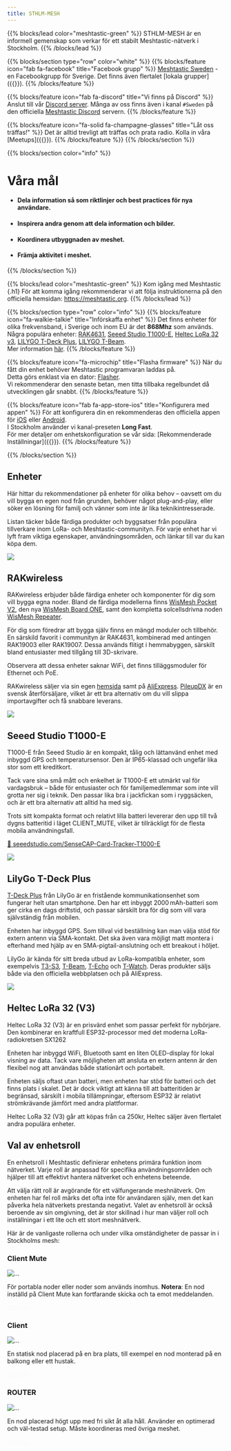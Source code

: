 ```yaml
---
title: STHLM-MESH
---
```

<style>
#td-cover-block-0 {
  background-image: url(/featured-background-map.png);
}
@media only screen and (min-width: 1200px) {
  #td-cover-block-0 {
    background-image: url(/featured-background-map.png);
  }
}
</style>
<section id="td-cover-block-0" class="row td-cover-block td-cover-block--height-med">
</section>


{{% blocks/lead color="meshtastic-green" %}}
STHLM-MESH är en informell gemenskap som verkar för ett stabilt Meshtastic-nätverk i Stockholm.
{{% /blocks/lead %}}

{{% blocks/section type="row" color="white" %}}
{{% blocks/feature icon="fab fa-facebook" title="Facebook grupp" %}}
<a href="https://www.facebook.com/groups/815331140404197" target="_blank" rel="noopener noreferrer">Meshtastic Sweden</a> - en Facebookgrupp för Sverige. Det finns även flertalet [lokala grupper]({{<ref communities.md>}}).
{{% /blocks/feature %}}

{{% blocks/feature icon="fab fa-discord" title="Vi finns på Discord" %}}
Anslut till vår <a href="https://discord.gg/gchSzHkPGG" target="_blank" rel="noopener noreferrer">Discord server</a>.
Många av oss finns även i kanal `#Sweden` på den officiella 
<a href="https://discord.gg/meshtastic-867578229534359593" target="_blank" rel="noopener noreferrer">Meshtastic Discord</a> servern.
{{% /blocks/feature %}}

{{% blocks/feature icon="fa-solid fa-champagne-glasses" title="Låt oss träffas!" %}}
Det är alltid trevligt att träffas och prata radio. Kolla in våra [Meetups]({{<ref meetups.md>}}).
{{% /blocks/feature %}}
{{% /blocks/section %}}

{{% blocks/section color="info" %}}
# Våra mål
* <h4>Dela information så som riktlinjer och best practices för nya användare.</h4>
* <h4>Inspirera andra genom att dela information och bilder.</h4>
* <h4>Koordinera utbyggnaden av meshet.</h4>
* <h4>Främja aktivitet i meshet.</h4>

{{% /blocks/section %}}

{{% blocks/lead color="meshtastic-green" %}}
Kom igång med Meshtastic
{.h1}
För att komma igång rekommenderar vi att följa instruktionerna på den officiella hemsidan: https://meshtastic.org.
{{% /blocks/lead %}}

{{% blocks/section type="row" color="info" %}}
{{% blocks/feature icon="fa-walkie-talkie" title="Införskaffa enhet" %}}
Det finns enheter för olika frekvensband, i Sverige och inom EU är det **868Mhz** som används. \
Några populära enheter:
<a href="https://store.rakwireless.com/products/wisblock-meshtastic-starter-kit?variant=43884034621638" target="_blank" rel="noopener noreferrer">RAK4631</a>, 
<a href="https://www.seeedstudio.com/SenseCAP-Card-Tracker-T1000-E-for-Meshtastic-p-5913.html" target="_blank" rel="noopener noreferrer">Seeed Studio T1000-E</a>, 
<a href="https://heltec.org/project/wifi-lora-32-v3/?attribute_pa_band=863-870mhz&attribute_need-plastic-shell=No" target="_blank" rel="noopener noreferrer">Heltec LoRa 32 v3</a>, 
<a href="https://lilygo.cc/products/t-deck-plus-1?variant=44897766506677" target="_blank" rel="noopener noreferrer">LILYGO T-Deck Plus</a>, 
<a href="https://lilygo.cc/products/t-beam?variant=44907400102069" target="_blank" rel="noopener noreferrer">LILYGO T-Beam</a>.\
Mer information <a href="https://meshtastic.org/docs/hardware/devices" target="_blank" rel="noopener noreferrer">här</a>.
{{% /blocks/feature %}}

{{% blocks/feature icon="fa-microchip" title="Flasha firmware" %}}
När du fått din enhet behöver Meshtastic programvaran laddas på. \
Detta görs enklast via en dator: <a href="https://flasher.meshtastic.org" target="_blank" rel="noopener noreferrer">Flasher</a>. \
Vi rekommenderar den senaste betan, men titta tillbaka regelbundet då utvecklingen går snabbt.
{{% /blocks/feature %}}

{{% blocks/feature icon="fab fa-app-store-ios" title="Konfigurera med appen" %}}
För att konfigurera din en rekommenderas den officiella appen för <a href="https://apple.co/3Auysep" target="_blank" rel="noopener noreferrer">iOS</a> eller <a href="https://play.google.com/store/apps/details?id=com.geeksville.mesh" target="_blank" rel="noopener noreferrer">Android</a>. \
I Stockholm använder vi kanal-preseten **Long Fast**. \
För mer detaljer om enhetskonfiguration se vår sida: [Rekommenderade Inställningar]({{<ref settings>}}).
{{% /blocks/feature %}}

{{% /blocks/section %}}


<section class="row td-box td-box--dark td-box--height-auto">
    <div class="col">
        <div class="container">
            <h1 id="enheter">Enheter<a class="td-heading-self-link" href="#enheter" aria-label="Heading self-link"></a></h1>
            <p>Här hittar du rekommendationer på enheter för olika behov – oavsett om du vill bygga en egen nod från grunden, behöver något plug-and-play, eller söker en lösning för familj och vänner som inte är lika teknikintresserade.</p>
            <p>Listan täcker både färdiga produkter och byggsatser från populära tillverkare inom LoRa- och Meshtastic-communityn. För varje enhet har vi lyft fram viktiga egenskaper, användningsområden, och länkar till var du kan köpa dem.</p> 
        </div>
    </div>
    <div class="container">
    <!-- Row 1 -->
    <div class="row align-items-center mb-5">
      <div class="col-4 col-md-2 d-flex justify-content-end mb-3">
        <img src="/images/hardware-icons/rak4631_case.png" class="img-fluid">
      </div>
      <div class="col-md-10">
        <h2>RAKwireless</h2>
        RAKwireless erbjuder både färdiga enheter och komponenter för dig som vill bygga egna noder. Bland de färdiga modellerna finns 
        <a href="https://store.rakwireless.com/products/wismesh-pocket">WisMesh Pocket V2</a>, 
        den nya <a href="https://store.rakwireless.com/products/wismesh-board-one-meshtastic-node?variant=44500173881542">WisMesh Board ONE</a>, 
        samt den kompletta solcellsdrivna noden <a href="https://store.rakwireless.com/products/wismesh-meshtastic-solar-repeater?variant=44485612765382">WisMesh Repeater</a>.</p>
        <p>För dig som föredrar att bygga själv finns en mängd moduler och tillbehör. En särskild favorit i communityn är RAK4631, kombinerad med antingen RAK19003 eller RAK19007. Dessa används flitigt i hemmabyggen, särskilt bland entusiaster med tillgång till 3D-skrivare.</p>
        <p>Observera att dessa enheter saknar WiFi, det finns tilläggsmoduler för Ethernet och PoE.</p>
        <p>RAKwireless säljer via sin egen <a href="https://store.rakwireless.com/collections/meshtastic">hemsida</a> samt på <a href="https://rakbitmall.aliexpress.com/store/2805180">AliExpress</a>. <a href="https://pileupdx.com/product-category/brands/rak-wireless/">PileupDX</a> är en svensk återförsäljare, vilket är ett bra alternativ om du vill slippa importavgifter och få snabbare leverans.</p>
      </div>
    </div>
    <!-- Row 2 -->
    <div class="row align-items-center mb-5">
      <div class="col-4 col-md-2 d-flex justify-content-end mb-3">
        <img src="/images/hardware-icons/tracker-t1000-e.png" class="img-fluid">
      </div>
      <div class="col-md-10">
        <h2>Seeed Studio T1000-E</h2>
        <p>T1000-E från Seeed Studio är en kompakt, tålig och lättanvänd enhet med inbyggd GPS och temperatursensor. Den är IP65-klassad och ungefär lika stor som ett kreditkort.</p>
        <p>Tack vare sina små mått och enkelhet är T1000-E ett utmärkt val för vardagsbruk – både för entusiaster och för familjemedlemmar som inte vill grotta ner sig i teknik. Den passar lika bra i jackfickan som i ryggsäcken, och är ett bra alternativ att alltid ha med sig.</p>
        <p>Trots sitt kompakta format och relativt lilla batteri levererar den upp till två dygns batteritid i läget CLIENT_MUTE, vilket är tillräckligt för de flesta mobila användningsfall.</p>
        <p><a href="https://www.seeedstudio.com/SenseCAP-Card-Tracker-T1000-E-for-Meshtastic-p-5913.html">🛒 seeedstudio.com/SenseCAP-Card-Tracker-T1000-E</a></p>
      </div>
    </div>
    <!-- Row 3 -->
    <div class="row align-items-center mb-5">
      <div class="col-4 col-md-2 d-flex justify-content-end mb-3">
        <img src="/images/hardware-icons/t-deck.png" class="img-fluid">
      </div>
      <div class="col-md-10">
        <h2>LilyGo T-Deck Plus</h2>
        <p><a href="https://lilygo.cc/products/t-deck-plus-1?variant=45002348724405">T-Deck Plus</a>  från LilyGo är en fristående kommunikationsenhet som fungerar helt utan smartphone. Den har ett inbyggt 2000 mAh-batteri som ger cirka en dags driftstid, och passar särskilt bra för dig som vill vara självständig från mobilen.</p>
        <p>Enheten har inbyggd GPS. Som tillval vid beställning kan man välja stöd för extern antenn via SMA-kontakt. 
        Det ska även vara möjligt matt montera i efterhand med hjälp av en SMA-pigtail-anslutning och ett breakout i höljet.</p>
        <p>LilyGo är kända för sitt breda utbud av LoRa-kompatibla enheter, som exempelvis 
        <a href="https://lilygo.cc/products/t3s3-v1-0?variant=42586879721653">T3-S3</a>,
        <a href="https://lilygo.cc/products/t-beam?variant=42204034990261">T-Beam</a>,
        <a href="https://lilygo.cc/products/t-echo-lilygo?variant=44875727470773">T-Echo</a> och 
        <a href="https://lilygo.cc/products/t-watch-s3">T-Watch</a>.
        Deras produkter säljs både via den officiella webbplatsen och på AliExpress.</p>
      </div>
    </div>
    <!-- Row 4 -->
    <div class="row align-items-centermb-5">
      <div class="col-4 col-md-2 d-flex justify-content-end mb-3">
        <img src="/images/hardware-icons/heltec-v3-case.png" class="img-fluid" style="object-fit: contain;">
      </div>
      <div class="col-md-10">
        <h2>Heltec LoRa 32 (V3)</h2>
        <p>Heltec LoRa 32 (V3) är en prisvärd enhet som passar perfekt för nybörjare. Den kombinerar en kraftfull ESP32-processor med det moderna LoRa-radiokretsen SX1262</p>
        <p>Enheten har inbyggd WiFi, Bluetooth samt en liten OLED-display för lokal visning av data. Tack vare möjligheten att ansluta en extern antenn är den flexibel nog att användas både stationärt och portabelt.</p>
        <p>Enheten säljs oftast utan batteri, men enheten har stöd för batteri och det finns plats i skalet. Det är dock viktigt att känna till att batteritiden är begränsad, särskilt i mobila tillämpningar, eftersom ESP32 är relativt strömkrävande jämfört med andra plattformar.</p>
        <p>Heltec LoRa 32 (V3) går att köpas från ca 250kr, Heltec säljer även flertalet andra populära enheter.</p>
      </div>
    </div>
  </div>
</section>


<!-- Det finns garanterat bättre sätt att göra detta på... --> 
<section class="row td-box td-box--white td-box--height-auto" style="padding-bottom: 0px !important;">
<div class="col">
<div class="container">
<h1 id="val-av-enhetsroll">Val av enhetsroll<a class="td-heading-self-link" href="#val-av-enhetsroll" aria-label="Heading self-link"></a></h1>
<p>En enhetsroll i Meshtastic definierar enhetens primära funktion inom nätverket. Varje roll är anpassad för specifika användningsområden och hjälper till att effektivt hantera nätverket och enhetens beteende.</p> 

<p>Att välja rätt roll är avgörande för ett välfungerande meshnätverk. Om enheten har fel roll märks det ofta inte för användaren själv, men det kan påverka hela nätverkets prestanda negativt. Valet av enhetsroll är också beroende av sin omgivning, det är stor skillnad i hur man väljer roll och inställningar i ett lite och ett stort meshnätverk.</p>

<p>Här är de vanligaste rollerna och under vilka omständigheter de passar in i Stockholms mesh:</p>
</div>
</div>
<div class="container my-4">
    <div class="row g-4">
        <div class="col-lg-4">
            <div class="card" >
                <h3 class="card-header"><b>Client Mute</b></h3>
                <img src="/client_mute.jpeg" class="card-img-top" alt="...">
                <div class="card-body">
                    <p class="card-text">För portabla noder eller noder som används inomhus. <b>Notera</b>: En nod inställd på Client Mute kan fortfarande skicka och ta emot meddelanden.<p>
                    <a href="/docs/device_role/#client-mute" class="btn btn-primary" style="color: #f9f9f9 !important;">Läs mer</a>
                </div>
            </div>
        </div>
        <div class="col-lg-4">
            <div class="card" >
                <h3 class="card-header"><b>Client</b></h3>
                <img src="/client.jpeg" class="card-img-top" alt="...">
                <div class="card-body">
                    <p class="card-text">En statisk nod placerad på en bra plats, till exempel en nod monterad på en balkong eller ett hustak.<p>
                    <a href="/docs/device_role/#client" class="btn btn-primary" style="color: #f9f9f9 !important;">Läs mer</a>
                </div>
            </div>
        </div>
        <div class="col-lg-4">
            <div class="card" >
                <h3 class="card-header"><b>ROUTER</b></h3>
                <img src="/router.jpeg" class="card-img-top" alt="...">
                <div class="card-body">
                    <p class="card-text">En nod placerad högt upp med fri sikt åt alla håll. Använder en optimerad och väl-testad setup. Måste koordineras med övriga meshet.<p>
                    <a href="/docs/device_role/#router" class="btn btn-primary" style="color: #f9f9f9 !important;">Läs mer</a>
                </div>
            </div>
        </div>
    </div>
</div>
</section>